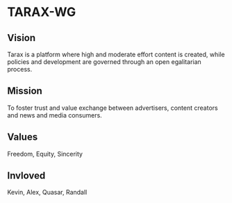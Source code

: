 # TARAX-WG
## Vision
Tarax is a platform where high and moderate effort content is created, while policies and development are governed through an open egalitarian process.
## Mission
To foster trust and value exchange between advertisers, content creators and news and media consumers.
## Values
Freedom, Equity, Sincerity

## Invloved
Kevin, Alex, Quasar, Randall
